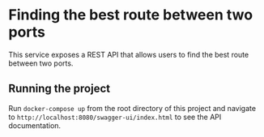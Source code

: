 # Finding the best route between two ports

This service exposes a REST API that allows users to find the best route between two ports.

## Running the project

Run `docker-compose up` from the root directory of this project and navigate
to `http://localhost:8080/swagger-ui/index.html` to see the API documentation.
